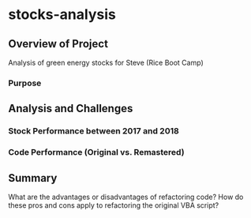 # stocks-analysis

## Overview of Project  
Analysis of green energy stocks for Steve (Rice Boot Camp)
### Purpose

## Analysis and Challenges
### Stock Performance between 2017 and 2018

### Code Performance (Original vs. Remastered)

## Summary
What are the advantages or disadvantages of refactoring code?
How do these pros and cons apply to refactoring the original VBA script?
